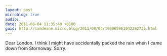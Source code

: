 ```yaml
---
layout: post
microblog: true
audio: 
date: 2011-08-04 11:35:40 +0100
guid: http://samdeane.micro.blog/2011/08/04/t99065961042292736.html
---
```

Dear London. I think I might have accidentally packed the rain when I came down from Stornoway. Sorry.
